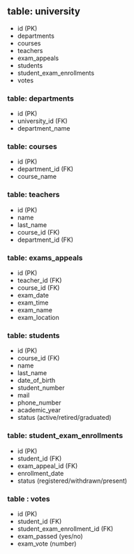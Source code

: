## table: university

- id (PK)
- departments
- courses
- teachers
- exam_appeals
- students
- student_exam_enrollments
- votes

### table: departments

- id (PK)
- university_id (FK)
- department_name

### table: courses

- id (PK)
- department_id (FK)
- course_name

### table: teachers

- id (PK)
- name
- last_name
- course_id (FK)
- department_id (FK)

### table: exams_appeals

- id (PK)
- teacher_id (FK)
- course_id (FK)
- exam_date
- exam_time
- exam_name
- exam_location

### table: students

- id (PK)
- course_id (FK)
- name
- last_name
- date_of_birth
- student_number
- mail
- phone_number
- academic_year
- status (active/retired/graduated)

### table: student_exam_enrollments

- id (PK)
- student_id (FK)
- exam_appeal_id (FK)
- enrollment_date
- status (registered/withdrawn/present)

### table : votes

- id (PK)
- student_id (FK)
- student_exam_enrollment_id (FK)
- exam_passed (yes/no)
- exam_vote (number)
